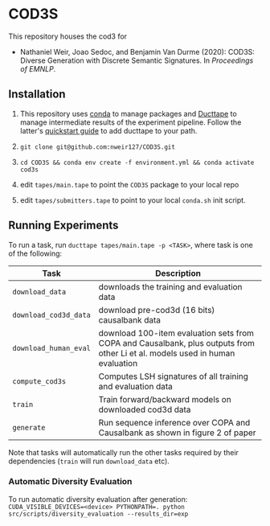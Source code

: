 # COD3S
This repository houses the cod3 for 
 - Nathaniel Weir, Joao Sedoc, and Benjamin Van Durme (2020): 
   COD3S: Diverse Generation with Discrete Semantic Signatures. In _Proceedings of EMNLP_.
## Installation
1. This repository uses [conda](https://docs.conda.io/en/latest/miniconda.html) to manage packages and [Ducttape](https://github.com/jhclark/ducttape) to manage intermediate results 
of the experiment pipeline. Follow the latter's [quickstart guide](https://github.com/jhclark/ducttape#quick-start) to add ducttape to your path. 

2. `git clone git@github.com:nweir127/COD3S.git`
3. `cd COD3S && conda env create -f environment.yml && conda activate cod3s`
4. edit `tapes/main.tape` to point the `COD3S` package to your local repo
5. edit `tapes/submitters.tape` to point to your local `conda.sh` init script.


## Running Experiments
To run a task, run `ducttape tapes/main.tape -p <TASK>`, where task is one of the following:

| Task           | Description                                                      |
|----------------|------------------------------------------------------------------|
| `download_data`| downloads the training and evaluation data              |
| `download_cod3d_data` | download pre-cod3d (16 bits) causalbank data |
| `download_human_eval` | download 100-item evaluation sets from COPA and Causalbank, plus outputs from other Li et al. models used in human evaluation |
| `compute_cod3s`  | Computes LSH signatures of all training and evaluation data      |
| `train`   |    Train forward/backward models on downloaded cod3d data       |
| `generate` | Run sequence inference over COPA and Causalbank as shown in figure 2 of paper |

Note that tasks will automatically run the other tasks required by their dependencies (`train` will run `download_data` etc).
### Automatic Diversity Evaluation
To run automatic diversity evaluation after generation:
`CUDA_VISIBLE_DEVICES=<device> PYTHONPATH=. python src/scripts/diversity_evaluation --results_dir=exp`
